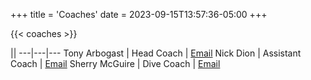 +++
title = 'Coaches'
date = 2023-09-15T13:57:36-05:00
+++

{{< coaches >}}


||
---|---|---
Tony Arbogast | Head Coach | [Email](mailto:arbogasta@lisd.net)
Nick Dion | Assistant Coach | [Email](mailto:dionn@lisd.net)
Sherry McGuire | Dive Coach | [Email](mailto:mcguires@lisd.net)